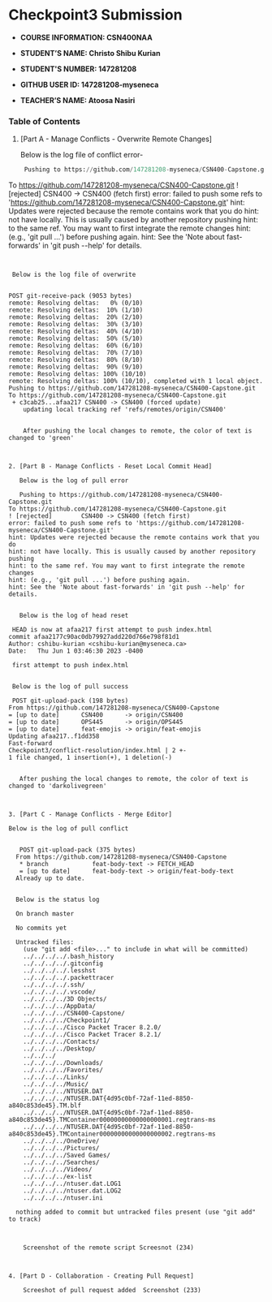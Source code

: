# Checkpoint3 Submission

- **COURSE INFORMATION: CSN400NAA**
 
- **STUDENT’S NAME: Christo Shibu Kurian**

- **STUDENT'S NUMBER: 147281208**

- **GITHUB USER ID: 147281208-myseneca**

- **TEACHER’S NAME: Atoosa Nasiri**


### Table of Contents

1. [Part A - Manage Conflicts - Overwrite Remote Changes]
 
     Below is the log file of conflict error-

   ```python
    Pushing to https://github.com/147281208-myseneca/CSN400-Capstone.git
To https://github.com/147281208-myseneca/CSN400-Capstone.git
 ! [rejected]        CSN400 -> CSN400 (fetch first)
error: failed to push some refs to 'https://github.com/147281208-myseneca/CSN400-Capstone.git'
hint: Updates were rejected because the remote contains work that you do
hint: not have locally. This is usually caused by another repository pushing
hint: to the same ref. You may want to first integrate the remote changes
hint: (e.g., 'git pull ...') before pushing again.
hint: See the 'Note about fast-forwards' in 'git push --help' for details.
   ```


    Below is the log file of overwrite


   POST git-receive-pack (9053 bytes)
remote: Resolving deltas:   0% (0/10)        
remote: Resolving deltas:  10% (1/10)        
remote: Resolving deltas:  20% (2/10)        
remote: Resolving deltas:  30% (3/10)        
remote: Resolving deltas:  40% (4/10)        
remote: Resolving deltas:  50% (5/10)        
remote: Resolving deltas:  60% (6/10)        
remote: Resolving deltas:  70% (7/10)        
remote: Resolving deltas:  80% (8/10)        
remote: Resolving deltas:  90% (9/10)        
remote: Resolving deltas: 100% (10/10)        
remote: Resolving deltas: 100% (10/10), completed with 1 local object.        
Pushing to https://github.com/147281208-myseneca/CSN400-Capstone.git
   To https://github.com/147281208-myseneca/CSN400-Capstone.git
    + c3cab25...afaa217 CSN400 -> CSN400 (forced update)
       updating local tracking ref 'refs/remotes/origin/CSN400'


       After pushing the local changes to remote, the color of text is changed to 'green'
  


2. [Part B - Manage Conflicts - Reset Local Commit Head]

      Below is the log of pull error 

      Pushing to https://github.com/147281208-myseneca/CSN400-Capstone.git
To https://github.com/147281208-myseneca/CSN400-Capstone.git
 ! [rejected]        CSN400 -> CSN400 (fetch first)
error: failed to push some refs to 'https://github.com/147281208-myseneca/CSN400-Capstone.git'
hint: Updates were rejected because the remote contains work that you do
hint: not have locally. This is usually caused by another repository pushing
hint: to the same ref. You may want to first integrate the remote changes
hint: (e.g., 'git pull ...') before pushing again.
hint: See the 'Note about fast-forwards' in 'git push --help' for details.


      Below is the log of head reset

    HEAD is now at afaa217 first attempt to push index.html
 commit afaa2177c90ac0db79927add220d766e798f81d1
 Author: cshibu-kurian <cshibu-kurian@myseneca.ca>
 Date:   Thu Jun 1 03:46:30 2023 -0400

    first attempt to push index.html


    Below is the log of pull success

    POST git-upload-pack (198 bytes)
 From https://github.com/147281208-myseneca/CSN400-Capstone
 = [up to date]      CSN400      -> origin/CSN400
 = [up to date]      OPS445      -> origin/OPS445
 = [up to date]      feat-emojis -> origin/feat-emojis
 Updating afaa217..f1dd358
 Fast-forward
  Checkpoint3/conflict-resolution/index.html | 2 +-
  1 file changed, 1 insertion(+), 1 deletion(-)


      After pushing the local changes to remote, the color of text is changed to 'darkolivegreen'



3. [Part C - Manage Conflicts - Merge Editor]

   Below is the log of pull conflict
      

      POST git-upload-pack (375 bytes)
     From https://github.com/147281208-myseneca/CSN400-Capstone
      * branch            feat-body-text -> FETCH_HEAD
      = [up to date]      feat-body-text -> origin/feat-body-text
     Already up to date.


     Below is the status log

     On branch master

     No commits yet

     Untracked files:
       (use "git add <file>..." to include in what will be committed)
	   ../../../../.bash_history
	   ../../../../.gitconfig
	   ../../../../.lesshst
	   ../../../../.packettracer
	   ../../../../.ssh/
	   ../../../../.vscode/
	   ../../../../3D Objects/
	   ../../../../AppData/
	   ../../../../CSN400-Capstone/
	   ../../../../Checkpoint1/
	   ../../../../Cisco Packet Tracer 8.2.0/
	   ../../../../Cisco Packet Tracer 8.2.1/
	   ../../../../Contacts/
	   ../../../../Desktop/
	   ../../../
	   ../../../../Downloads/
	   ../../../../Favorites/
	   ../../../../Links/
	   ../../../../Music/
	   ../../../../NTUSER.DAT
	   ../../../../NTUSER.DAT{4d95c0bf-72af-11ed-8850-a840c853de45}.TM.blf
	   ../../../../NTUSER.DAT{4d95c0bf-72af-11ed-8850-a840c853de45}.TMContainer00000000000000000001.regtrans-ms
	   ../../../../NTUSER.DAT{4d95c0bf-72af-11ed-8850-a840c853de45}.TMContainer00000000000000000002.regtrans-ms
	   ../../../../OneDrive/
	   ../../../../Pictures/
	   ../../../../Saved Games/
	   ../../../../Searches/
	   ../../../../Videos/
	   ../../../../ex-list
	   ../../../../ntuser.dat.LOG1
	   ../../../../ntuser.dat.LOG2
	   ../../../../ntuser.ini

     nothing added to commit but untracked files present (use "git add" to track)



       Screenshot of the remote script Screesnot (234)

  

4. [Part D - Collaboration - Creating Pull Request]

       Screeshot of pull request added  Screenshot (233)
